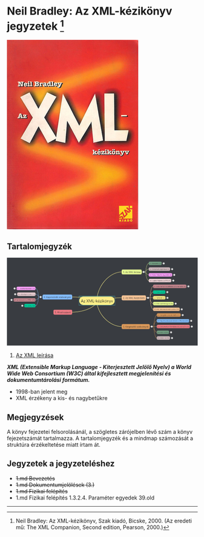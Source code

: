 # Neil Bradley: Az XML-kézikönyv jegyzetek [^1]

![XML-kézikönyv](images/XML-kezikonyv.jpg)

## Tartalomjegyzék

![0](images/0.png)

1. [Az XML leírása](Web/XML-kezikonyv_Neil_Bradley/1.md)


***XML (Extensible Markup Language - Kiterjesztett Jelölő Nyelv) a World Wide Web Consortium (W3C) által kifejlesztett megjelenítési és dokumentumtárolási formátum.***
* 1998-ban jelent meg
* XML érzékeny a kis- és nagybetűkre

## Megjegyzések

A könyv fejezetei felsorolásánál, a szögletes zárójelben lévő szám a könyv fejezetszámát tartalmazza. A tartalomjegyzék és a mindmap számozását a struktúra érzékeltetése miatt írtam át.

## Jegyzetek a jegyzeteléshez
* ~~1.md Bevezetés~~
* ~~1.md Dokumentumjelölések (3.)~~
* ~~1.md Fizikai felépítés~~
* 1.md Fizikai felépítés 1.3.2.4. Paraméter egyedek 39.old

---
[^1]: Neil Bradley: Az XML-kézikönyv, Szak kiadó, Bicske, 2000. (Az eredeti mű: The XML Companion, Second edition, Pearson, 2000.)